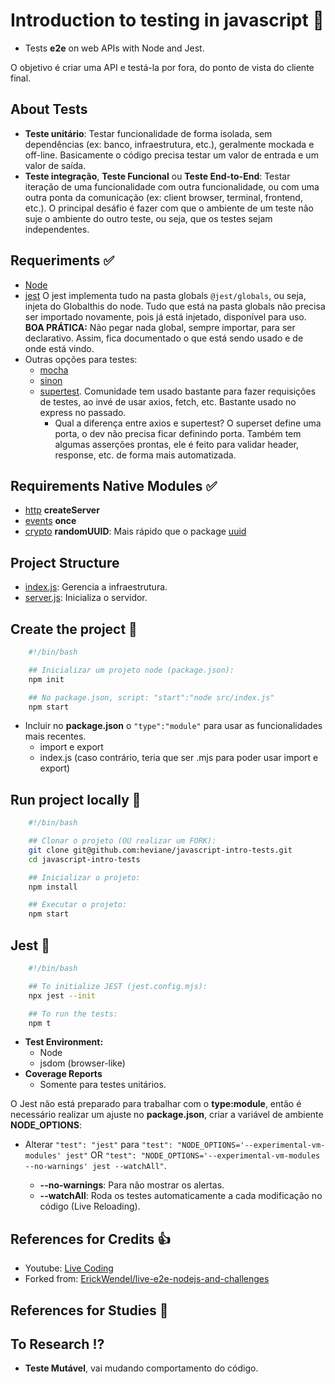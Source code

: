 # Introduction to testing in javascript 🚀

- Tests **e2e** on web APIs with Node and Jest.

O objetivo é criar uma API e testá-la por fora, do ponto de vista do cliente final.

## About Tests

- **Teste unitário**: Testar funcionalidade de forma isolada, sem dependências (ex: banco, infraestrutura, etc.), geralmente mockada e off-line. Basicamente o código precisa testar um valor de entrada e um valor de saída.
- **Teste integração**, **Teste Funcional** ou **Teste End-to-End**: Testar iteração de uma funcionalidade com outra funcionalidade, ou com uma outra ponta da comunicação (ex: client browser, terminal, frontend, etc.).
O principal desáfio é fazer com que o ambiente de um teste não suje o ambiente do outro teste, ou seja, que os testes sejam independentes.

## Requeriments ✅

- [Node](https://nodejs.org)
- [jest](https://jestjs.io)
O jest implementa tudo na pasta globals `@jest/globals`, ou seja, injeta do Globalthis do node.
Tudo que está na pasta globals não precisa ser importado novamente, pois já está injetado, disponível para uso.
**BOA PRÁTICA:** Não pegar nada global, sempre importar, para ser declarativo. Assim, fica documentado o que está sendo usado e de onde está vindo.
- Outras opções para testes:
  - [mocha](https://mochajs.org)
  - [sinon](https://sinonjs.org)
  - [supertest](https://www.npmjs.com/package/supertest).
    Comunidade tem usado bastante para fazer requisições de testes, ao invé de usar axios, fetch, etc.
    Bastante usado no express no passado.
    - Qual a diferença entre axios e supertest?
    O superset define uma porta, o dev não precisa ficar definindo porta. Também tem algumas asserções prontas, ele é feito para validar header, response, etc. de forma mais automatizada.

## Requirements Native Modules ✅

- [http](https://nodejs.org/dist/latest-v17.x/docs/api/http.html)
**createServer**
- [events](https://nodejs.org/dist/latest-v17.x/docs/api/events.html)
**once**
- [crypto](https://nodejs.org/dist/latest-v17.x/docs/api/crypto.html)
**randomUUID**: Mais rápido que o package [uuid](https://www.npmjs.com/package/uuid)

## Project Structure

- [index.js](./src/index.js): Gerencia a infraestrutura.
- [server.js](./src/server.js): Inicializa o servidor.

## Create the project 🚧

```bash
    #!/bin/bash

    ## Inicializar um projeto node (package.json):
    npm init 

    ## No package.json, script: "start":"node src/index.js"
    npm start 
```

- Incluir no **package.json** o `"type":"module"` para usar as funcionalidades mais recentes.
  - import e export
  - index.js (caso contrário, teria que ser .mjs para poder usar import e export)

## Run project locally 🚧

```bash
    #!/bin/bash

    ## Clonar o projeto (OU realizar um FORK):
    git clone git@github.com:heviane/javascript-intro-tests.git
    cd javascript-intro-tests

    ## Inicializar o projeto:
    npm install

    ## Executar o projeto:
    npm start
```

## Jest 🚧

```bash
    #!/bin/bash

    ## To initialize JEST (jest.config.mjs):
    npx jest --init

    ## To run the tests:
    npm t
```

- **Test Environment:**
  - Node
  - jsdom (browser-like)
- **Coverage Reports**
  - Somente para testes unitários.

O Jest não está preparado para trabalhar com o **type:module**, então é necessário realizar um ajuste no **package.json**, criar a variável de ambiente **NODE_OPTIONS**:

- Alterar `"test": "jest"` para `"test": "NODE_OPTIONS='--experimental-vm-modules' jest"` OR `"test": "NODE_OPTIONS='--experimental-vm-modules --no-warnings' jest --watchAll"`.

  - **--no-warnings**: Para não mostrar os alertas.
  - **--watchAll**: Roda os testes automaticamente a cada modificação no código (Live Reloading).

## References for Credits 👍

- Youtube: [Live Coding](https://www.youtube.com/watch?v=hQB139HP3GE)
- Forked from: [ErickWendel/live-e2e-nodejs-and-challenges](https://github.com/ErickWendel/live-e2e-nodejs-and-challenges)

## References for Studies 📖

## To Research ⁉️

- **Teste Mutável**, vai mudando comportamento do código.
